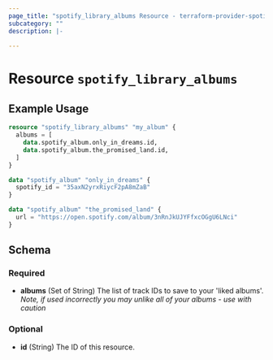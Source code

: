 ```yaml
---
page_title: "spotify_library_albums Resource - terraform-provider-spotify"
subcategory: ""
description: |-
  
---
```


# Resource `spotify_library_albums`



## Example Usage

```terraform
resource "spotify_library_albums" "my_album" {
  albums = [
    data.spotify_album.only_in_dreams.id,
    data.spotify_album.the_promised_land.id,
  ]
}

data "spotify_album" "only_in_dreams" {
  spotify_id = "35axN2yrxRiycF2pA8mZaB"
}

data "spotify_album" "the_promised_land" {
  url = "https://open.spotify.com/album/3nRnJkUJYFfxcOGgU6LNci"
}
```

## Schema

### Required

- **albums** (Set of String) The list of track IDs to save to your 'liked albums'. *Note, if used incorrectly you may unlike all of your albums - use with caution*

### Optional

- **id** (String) The ID of this resource.



